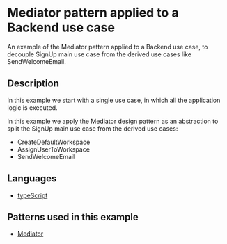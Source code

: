 Mediator pattern applied to a Backend use case
==============================================

An example of the Mediator pattern applied
to a Backend use case, to decouple SignUp main
use case from the derived use cases like SendWelcomeEmail.

## Description

In this example we start with a single use case, in which all
the application logic is executed.

In this example we apply the Mediator design pattern as an
abstraction to split the SignUp main use case from the derived
use cases:
- CreateDefaultWorkspace
- AssignUserToWorkspace
- SendWelcomeEmail

## Languages

- [typeScript](typescript)

## Patterns used in this example

- [Mediator](/design-patterns/behavioral/mediator)
